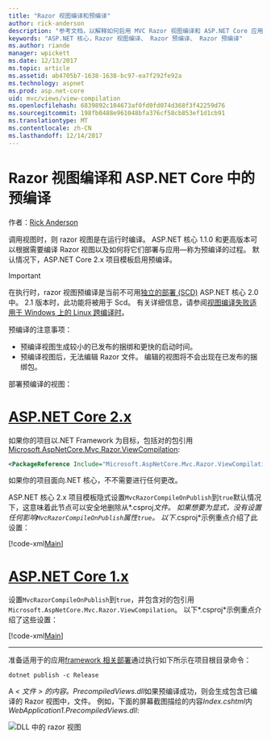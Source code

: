 ```yaml
---
title: "Razor 视图编译和预编译"
author: rick-anderson
description: "参考文档，以解释如何启用 MVC Razor 视图编译和 ASP.NET Core 应用程序中的预编译。"
keywords: "ASP.NET 核心，Razor 视图编译、 Razor 预编译、 Razor 预编译"
ms.author: riande
manager: wpickett
ms.date: 12/13/2017
ms.topic: article
ms.assetid: ab4705b7-1638-1638-bc97-ea7f292fe92a
ms.technology: aspnet
ms.prod: asp.net-core
uid: mvc/views/view-compilation
ms.openlocfilehash: 6839892c104673af0fd0fd074d368f3f42259d76
ms.sourcegitcommit: 198fb0488e961048bfa376cf58cb853ef1d1cb91
ms.translationtype: MT
ms.contentlocale: zh-CN
ms.lasthandoff: 12/14/2017
---
```

# <a name="razor-view-compilation-and-precompilation-in-aspnet-core"></a>Razor 视图编译和 ASP.NET Core 中的预编译

作者：[Rick Anderson](https://twitter.com/RickAndMSFT)

调用视图时，则 razor 视图是在运行时编译。 ASP.NET 核心 1.1.0 和更高版本可以根据需要编译 Razor 视图以及如何将它们部署与应用&mdash;称为预编译的过程。 默认情况下，ASP.NET Core 2.x 项目模板启用预编译。

> [!IMPORTANT]
> 在执行时，razor 视图预编译是当前不可用[独立的部署 (SCD)](/dotnet/core/deploying/#self-contained-deployments-scd) ASP.NET 核心 2.0 中。 2.1 版本时，此功能将被用于 Scd。 有关详细信息，请参阅[视图编译失败适用于 Windows 上的 Linux 跨编译时](https://github.com/aspnet/MvcPrecompilation/issues/102)。

预编译的注意事项：

* 预编译视图生成较小的已发布的捆绑和更快的启动时间。
* 预编译视图后，无法编辑 Razor 文件。 编辑的视图将不会出现在已发布的捆绑包。 

部署预编译的视图：

# <a name="aspnet-core-2xtabaspnetcore2x"></a>[ASP.NET Core 2.x](#tab/aspnetcore2x)

如果你的项目以.NET Framework 为目标，包括对的包引用[Microsoft.AspNetCore.Mvc.Razor.ViewCompilation](https://www.nuget.org/packages/Microsoft.AspNetCore.Mvc.Razor.ViewCompilation/):

```xml
<PackageReference Include="Microsoft.AspNetCore.Mvc.Razor.ViewCompilation" Version="2.0.0" PrivateAssets="All" />
```

如果你的项目面向.NET 核心，不不需要进行任何更改。

ASP.NET 核心 2.x 项目模板隐式设置`MvcRazorCompileOnPublish`到`true`默认情况下，这意味着此节点可以安全地删除从*.csproj*文件。 如果想要为显式，没有设置任何影响`MvcRazorCompileOnPublish`属性`true`。 以下*.csproj*示例重点介绍了此设置：

[!code-xml[Main](view-compilation\sample\MvcRazorCompileOnPublish2.csproj?highlight=5)]

# <a name="aspnet-core-1xtabaspnetcore1x"></a>[ASP.NET Core 1.x](#tab/aspnetcore1x)

设置`MvcRazorCompileOnPublish`到`true`，并包含对的包引用`Microsoft.AspNetCore.Mvc.Razor.ViewCompilation`。 以下*.csproj*示例重点介绍了这些设置：

[!code-xml[Main](view-compilation\sample\MvcRazorCompileOnPublish.csproj?highlight=5,12)]

---

准备适用于的应用[framework 相关部署](/dotnet/core/deploying/#framework-dependent-deployments-fdd)通过执行如下所示在项目根目录命令：

```console
dotnet publish -c Release
```

A *< 文件 > 的内容。PrecompiledViews.dll*如果预编译成功，则会生成包含已编译的 Razor 视图中，文件。 例如，下面的屏幕截图描绘的内容*Index.cshtml*内*WebApplication1.PrecompiledViews.dll*:

![DLL 中的 razor 视图](view-compilation/_static/razor-views-in-dll.png)
